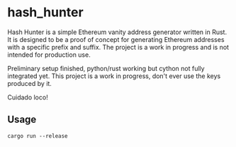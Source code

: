 # hash_hunter

Hash Hunter is a simple Ethereum vanity address generator written in Rust. It is designed to be a proof of concept for generating Ethereum addresses with a specific prefix and suffix. The project is a work in progress and is not intended for production use.

Preliminary setup finished, python/rust working but cython not fully integrated yet. This project is a work in progress, don't ever use the keys produced by it.

Cuidado loco!

## Usage

```wsl
cargo run --release
```
